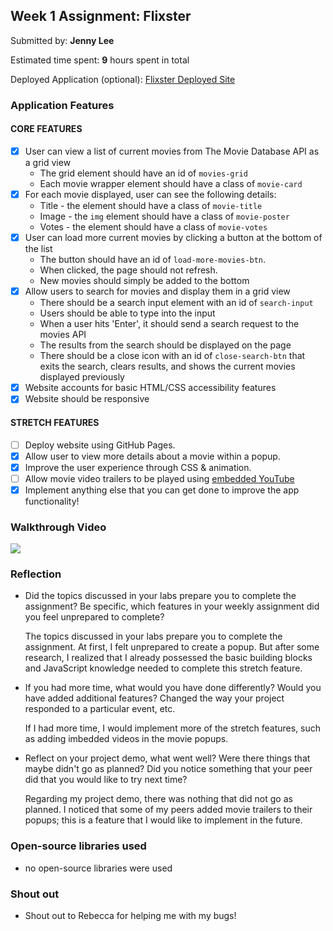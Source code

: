 ## Week 1 Assignment: Flixster

Submitted by: **Jenny Lee**

Estimated time spent: **9** hours spent in total

Deployed Application (optional): [Flixster Deployed Site](ADD_LINK_HERE)

### Application Features

#### CORE FEATURES

- [X] User can view a list of current movies from The Movie Database API as a grid view
  - The grid element should have an id of `movies-grid`
  - Each movie wrapper element should have a class of `movie-card`
- [X] For each movie displayed, user can see the following details:
  - Title - the element should have a class of `movie-title`
  - Image - the `img` element should have a class of `movie-poster`
  - Votes - the element should have a class of `movie-votes`
- [X] User can load more current movies by clicking a button at the bottom of the list
  - The button should have an id of `load-more-movies-btn`.
  - When clicked, the page should not refresh.
  - New movies should simply be added to the bottom
- [X] Allow users to search for movies and display them in a grid view
  - There should be a search input element with an id of `search-input`
  - Users should be able to type into the input
  - When a user hits 'Enter', it should send a search request to the movies API
  - The results from the search should be displayed on the page
  - There should be a close icon with an id of `close-search-btn` that exits the search, clears results, and shows the current movies displayed previously
- [X] Website accounts for basic HTML/CSS accessibility features
- [X] Website should be responsive

#### STRETCH FEATURES

- [ ] Deploy website using GitHub Pages. 
- [x] Allow user to view more details about a movie within a popup.
- [x] Improve the user experience through CSS & animation.
- [ ] Allow movie video trailers to be played using [embedded YouTube](https://support.google.com/youtube/answer/171780?hl=en)
- [x] Implement anything else that you can get done to improve the app functionality!

### Walkthrough Video

![](walkthrough.gif)

### Reflection

* Did the topics discussed in your labs prepare you to complete the assignment? Be specific, which features in your weekly assignment did you feel unprepared to complete?

  The topics discussed in your labs prepare you to complete the assignment. At first, I felt unprepared to create a popup. But after some research, I realized that I already possessed the basic building blocks and JavaScript knowledge needed to complete this stretch feature.

* If you had more time, what would you have done differently? Would you have added additional features? Changed the way your project responded to a particular event, etc.
  
  If I had more time, I would implement more of the stretch features, such as adding imbedded videos in the movie popups.

* Reflect on your project demo, what went well? Were there things that maybe didn't go as planned? Did you notice something that your peer did that you would like to try next time?

  Regarding my project demo, there was nothing that did not go as planned. I noticed that some of my peers added movie trailers to their popups; this is a feature that I would like to implement in the future.

### Open-source libraries used

- no open-source libraries were used

### Shout out

- Shout out to Rebecca for helping me with my bugs!
